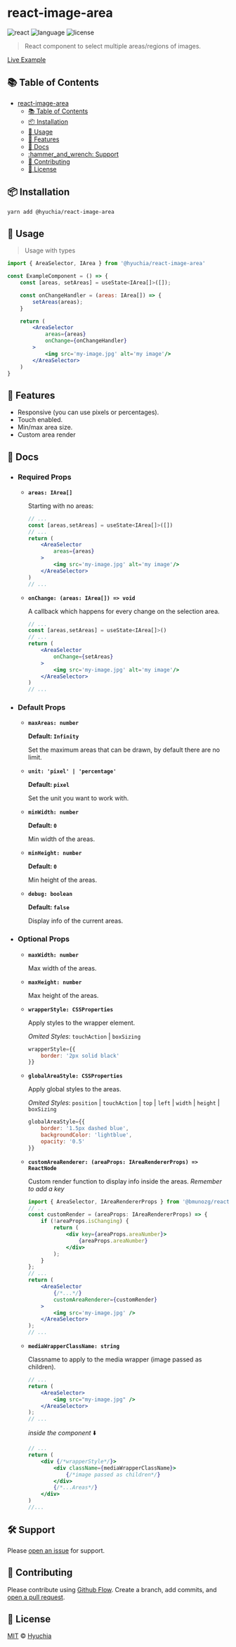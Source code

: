 # react-image-area

![react](https://img.shields.io/badge/react-^17.0.0-blue.svg)
![language](https://img.shields.io/badge/language-typescript-blue.svg)
![license](https://img.shields.io/badge/license-MIT-green.svg)

> React component to select multiple areas/regions of images.

[Live Example](https://byronmunozg.github.io/react-image-area/)

## :books: Table of Contents

- [react-image-area](#react-image-area)
  - [:books: Table of Contents](#books-table-of-contents)
  - [:package: Installation](#package-installation)
  - [:rocket: Usage](#rocket-usage)
  - [:key: Features](#key-features)
  - [:notebook: Docs](#notebook-docs)
  - [:hammer\_and\_wrench: Support](#hammer_and_wrench-support)
  - [:memo: Contributing](#memo-contributing)
  - [:scroll: License](#scroll-license)

## :package: Installation

```bash
yarn add @hyuchia/react-image-area
```

## :rocket: Usage

> Usage with types

```jsx
import { AreaSelector, IArea } from '@hyuchia/react-image-area'

const ExampleComponent = () => {
    const [areas, setAreas] = useState<IArea[]>([]);

    const onChangeHandler = (areas: IArea[]) => {
        setAreas(areas);
    }

    return (
        <AreaSelector
            areas={areas}
            onChange={onChangeHandler}
        >
            <img src='my-image.jpg' alt='my image'/>
        </AreaSelector>
    )
}

```

## :key: Features

-   Responsive (you can use pixels or percentages).
-   Touch enabled.
-   Min/max area size.
-   Custom area render

## :notebook: Docs

-   ### Required Props

    -   **`areas: IArea[]`**

        Starting with no areas:

        ```jsx
        // ...
        const [areas,setAreas] = useState<IArea[]>([])
        // ...
        return (
            <AreaSelector
                areas={areas}
            >
                <img src='my-image.jpg' alt='my image'/>
            </AreaSelector>
        )
        // ...
        ```

    -   **`onChange: (areas: IArea[]) => void`**

        A callback which happens for every change on the selection area.

        ```jsx
        // ...
        const [areas,setAreas] = useState<IArea[]>()
        // ...
        return (
            <AreaSelector
                onChange={setAreas}
            >
                <img src='my-image.jpg' alt='my image'/>
            </AreaSelector>
        )
        // ...
        ```

-   ### Default Props

    -   **`maxAreas: number`**

        **Default: `Infinity`**

        Set the maximum areas that can be drawn, by default there are no limit.

    -   **`unit: 'pixel' | 'percentage'`**

        **Default: `pixel`**

        Set the unit you want to work with.

    -   **`minWidth: number`**

        **Default: `0`**

        Min width of the areas.

    -   **`minHeight: number`**

        **Default: `0`**

        Min height of the areas.

    -   **`debug: boolean`**

        **Default: `false`**

        Display info of the current areas.

-   ### Optional Props

    -   **`maxWidth: number`**

        Max width of the areas.

    -   **`maxHeight: number`**

        Max height of the areas.

    -   **`wrapperStyle: CSSProperties`**

        Apply styles to the wrapper element.

        _Omited Styles_: `touchAction` | `boxSizing`

        ```js
        wrapperStyle={{
            border: '2px solid black'
        }}
        ```

    -   **`globalAreaStyle: CSSProperties`**

        Apply global styles to the areas.

        _Omited Styles_: `position` | `touchAction` | `top` | `left` | `width` |
        `height` | `boxSizing`

        ```js
        globalAreaStyle={{
            border: '1.5px dashed blue',
            backgroundColor: 'lightblue',
            opacity: '0.5'
        }}
        ```

    -   **`customAreaRenderer: (areaProps: IAreaRendererProps) => ReactNode`**

        Custom render function to display info inside the areas. _Remember to
        add a key_

        ```jsx
        import { AreaSelector, IAreaRendererProps } from '@bmunozg/react-image-area'
        // ...
        const customRender = (areaProps: IAreaRendererProps) => {
            if (!areaProps.isChanging) {
                return (
                    <div key={areaProps.areaNumber}>
                        {areaProps.areaNumber}
                    </div>
                );
            }
        };
        // ...
        return (
            <AreaSelector
                {/*...*/}
                customAreaRenderer={customRender}
            >
                <img src='my-image.jpg' />
            </AreaSelector>
        );
        // ...
        ```

    -   **`mediaWrapperClassName: string`**

        Classname to apply to the media wrapper (image passed as children).

        ```jsx
        // ...
        return (
            <AreaSelector>
                <img src="my-image.jpg" />
            </AreaSelector>
        );
        // ...
        ```

        _inside the component_ :arrow_down:

        ```jsx
        // ...
        return (
            <div {/*wrapperStyle*/}>
                <div className={mediaWrapperClassName}>
                    {/*image passed as children*/}
                </div>
                {/*...Areas*/}
            </div>
        )
        //...
        ```

## :hammer_and_wrench: Support

Please
[open an issue](https://github.com/Hyuchia/react-image-area/issues/new) for
support.

## :memo: Contributing

Please contribute using
[Github Flow](https://guides.github.com/introduction/flow/). Create a branch,
add commits, and
[open a pull request](https://github.com/Hyuchia/react-image-area/compare/).

## :scroll: License

[MIT](LICENSE) © [Hyuchia](https://github.com/Hyuchia)
